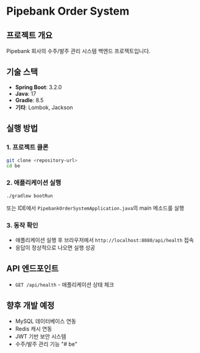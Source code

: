 # Pipebank Order System

## 프로젝트 개요
Pipebank 회사의 수주/발주 관리 시스템 백엔드 프로젝트입니다.

## 기술 스택
- **Spring Boot**: 3.2.0
- **Java**: 17
- **Gradle**: 8.5
- **기타**: Lombok, Jackson

## 실행 방법

### 1. 프로젝트 클론
```bash
git clone <repository-url>
cd be
```

### 2. 애플리케이션 실행
```bash
./gradlew bootRun
```

또는 IDE에서 `PipebankOrderSystemApplication.java`의 main 메소드를 실행

### 3. 동작 확인
- 애플리케이션 실행 후 브라우저에서 `http://localhost:8080/api/health` 접속
- 응답이 정상적으로 나오면 실행 성공

## API 엔드포인트
- `GET /api/health` - 애플리케이션 상태 체크

## 향후 개발 예정
- MySQL 데이터베이스 연동
- Redis 캐시 연동
- JWT 기반 보안 시스템
- 수주/발주 관리 기능 "# be" 
